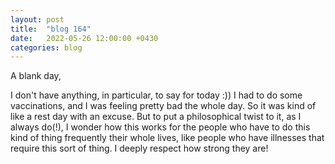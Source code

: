 ```yaml
---
layout: post
title:  "blog 164"
date:   2022-05-26 12:00:00 +0430
categories: blog
---
```


A blank day,

I don't have anything, in particular, to say for today :))
I had to do some vaccinations, and I was feeling pretty bad the whole day. So it was kind of like a rest day with an excuse. But to put a philosophical twist to it, as I always do(!), I wonder how this works for the people who have to do this kind of thing frequently their whole lives, like people who have illnesses that require this sort of thing. I deeply respect how strong they are!
